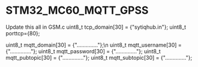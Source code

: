 ﻿# STM32_MC60_MQTT_GPSS
Update this all in GSM.c
uint8_t tcp_domain[30] = {"sytiqhub.in"};
uint8_t porttcp={80};

uint8_t mqtt_domain[30] = {".............."};\n
uint8_t mqtt_username[30] = {".............."};
uint8_t mqtt_password[30] = {".............."};
uint8_t mqtt_pubtopic[30] = {".............."};
uint8_t mqtt_subtopic[30] = {".............."};
